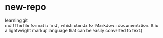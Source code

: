 # new-repo
learning git
<br>
md (The file format is 'md', which stands for Markdown documentation. It is a lightweight markup language that can be easily converted to text.) 
